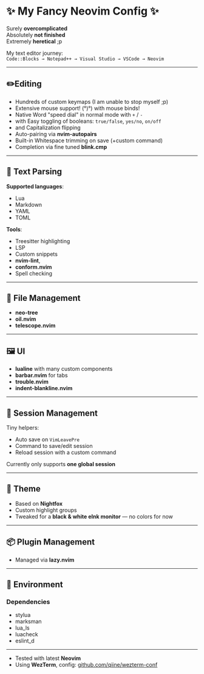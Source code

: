 # ✨ My Fancy Neovim Config ✨

Surely **overcomplicated**  
Absolutely **not finished**  
Extremely **heretical** ;p

My text editor journey:  
`Code::Blocks → Notepad++ → Visual Studio → VSCode → Neovim`

---

## ✏️Editing

- Hundreds of custom keymaps (I am unable to stop myself ;p)  
- Extensive mouse support! (°)°) with mouse binds! 
- Native Word "speed dial" in normal mode with `+` / `-`  
- with Easy toggling of booleans: `true/false`, `yes/no`, `on/off`  
- and Capitalization flipping  
- Auto-pairing via **nvim-autopairs**  
- Built-in Whitespace trimming on save (+custom command)  
- Completion via fine tuned **blink.cmp**

---

## 🧠 Text Parsing

**Supported languages**:
- Lua  
- Markdown  
- YAML  
- TOML

**Tools**:
- Treesitter highlighting  
- LSP  
- Custom snippets  
- **nvim-lint**, 
- **conform.nvim**  
- Spell checking

---

## 📂 File Management

- **neo-tree**  
- **oil.nvim**  
- **telescope.nvim**

---

## 🖼 UI

- **lualine** with many custom components  
- **barbar.nvim** for tabs  
- **trouble.nvim**  
- **indent-blankline.nvim**

---

## 💾 Session Management

Tiny helpers:
- Auto save on `VimLeavePre`  
- Command to save/edit session  
- Reload session with a custom command

Currently only supports **one global session**

---

## 🎨 Theme

- Based on **Nightfox**  
- Custom highlight groups  
- Tweaked for a **black & white eInk monitor** — no colors for now

---

## 📦 Plugin Management

- Managed via **lazy.nvim**

---

## 🧪 Environment

### Dependencies
- stylua
- marksman
- lua_ls
- luacheck
- eslint_d

---

- Tested with latest **Neovim**  
- Using **WezTerm**, config: [github.com/qiine/wezterm-conf](https://github.com/qiine/wezterm-conf)

